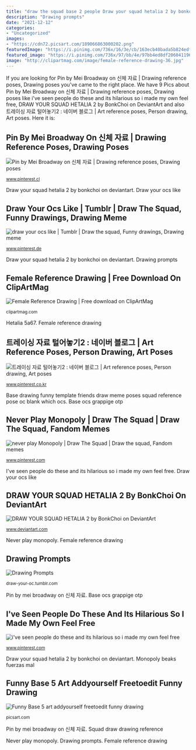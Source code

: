 ```yaml
---
title: "draw the squad base 2 people Draw your squad hetalia 2 by bonkchoi on deviantart"
description: "Drawing prompts"
date: "2021-12-12"
categories:
- "Uncategorized"
images:
- "https://cdn72.picsart.com/189066863000202.png"
featuredImage: "https://i.pinimg.com/736x/16/3e/cb/163ecb40bada5b824edf92e785d6d31c.jpg"
featured_image: "https://i.pinimg.com/736x/97/bb/4e/97bb4ed8df2060411967200b3ceb2a5a--drawing-stuff-drawing-board.jpg?b=t"
image: "http://clipartmag.com/image/female-reference-drawing-36.jpg"
---
```


If you are looking for Pin by Mei Broadway on 신체 자료 | Drawing reference poses, Drawing poses you've came to the right place. We have 9 Pics about Pin by Mei Broadway on 신체 자료 | Drawing reference poses, Drawing poses like i&#039;ve seen people do these and its hilarious so i made my own feel free, DRAW YOUR SQUAD HETALIA 2 by BonkChoi on DeviantArt and also 트레이싱 자료 털어놓기2 : 네이버 블로그 | Art reference poses, Person drawing, Art poses. Here it is:

## Pin By Mei Broadway On 신체 자료 | Drawing Reference Poses, Drawing Poses

![Pin by Mei Broadway on 신체 자료 | Drawing reference poses, Drawing poses](https://i.pinimg.com/736x/b5/25/81/b5258138a55e567941bbd2f965ff1ea3.jpg "Drawing prompts")

<small>www.pinterest.cl</small>

Draw your squad hetalia 2 by bonkchoi on deviantart. Draw your ocs like

## Draw Your Ocs Like | Tumblr | Draw The Squad, Funny Drawings, Drawing Meme

![draw your ocs like | Tumblr | Draw the squad, Funny drawings, Drawing meme](https://i.pinimg.com/736x/56/f6/9d/56f69d736f2858ca52435fbf4325dfe2--drawing-meme-drawing-reference.jpg "Drawing prompts")

<small>www.pinterest.de</small>

Draw your squad hetalia 2 by bonkchoi on deviantart. Drawing prompts

## Female Reference Drawing | Free Download On ClipArtMag

![Female Reference Drawing | Free download on ClipArtMag](http://clipartmag.com/image/female-reference-drawing-36.jpg "Drawing prompts")

<small>clipartmag.com</small>

Hetalia 5a67. Female reference drawing

## 트레이싱 자료 털어놓기2 : 네이버 블로그 | Art Reference Poses, Person Drawing, Art Poses

![트레이싱 자료 털어놓기2 : 네이버 블로그 | Art reference poses, Person drawing, Art poses](https://i.pinimg.com/736x/16/3e/cb/163ecb40bada5b824edf92e785d6d31c.jpg "Squad draw drawing reference")

<small>www.pinterest.co.kr</small>

Base drawing funny template friends draw meme poses squad reference pose oc blank which ocs. Base ocs grappige otp

## Never Play Monopoly | Draw The Squad | Draw The Squad, Fandom Memes

![never play Monopoly | Draw The Squad | Draw the squad, Fandom memes](https://i.pinimg.com/736x/5e/87/64/5e8764b04f125bd6d4a05ba5618fcf8c.jpg "Draw your squad hetalia 2 by bonkchoi on deviantart")

<small>www.pinterest.com</small>

I&#039;ve seen people do these and its hilarious so i made my own feel free. Draw your ocs like

## DRAW YOUR SQUAD HETALIA 2 By BonkChoi On DeviantArt

![DRAW YOUR SQUAD HETALIA 2 by BonkChoi on DeviantArt](https://img10.deviantart.net/5a67/i/2017/003/2/f/draw_your_squad__hey___by_xxprelettheartistxx-dau3bol.jpg "Female reference drawing")

<small>www.deviantart.com</small>

Never play monopoly. Female reference drawing

## Drawing Prompts

![Drawing Prompts](http://66.media.tumblr.com/15c4d664095739566929e939733b5214/tumblr_o0s9nk1JZF1tbu7xjo2_1280.png "Monopoly beaks fuerzas mal")

<small>draw-your-oc.tumblr.com</small>

Pin by mei broadway on 신체 자료. Base ocs grappige otp

## I&#039;ve Seen People Do These And Its Hilarious So I Made My Own Feel Free

![i&#039;ve seen people do these and its hilarious so i made my own feel free](https://i.pinimg.com/736x/97/bb/4e/97bb4ed8df2060411967200b3ceb2a5a--drawing-stuff-drawing-board.jpg?b=t "Monopoly beaks fuerzas mal")

<small>www.pinterest.com</small>

Draw your squad hetalia 2 by bonkchoi on deviantart. Monopoly beaks fuerzas mal

## Funny Base 5 Art Addyourself Freetoedit Funny Drawing

![Funny Base 5 art addyourself freetoedit funny drawing](https://cdn72.picsart.com/189066863000202.png "Base drawing funny template friends draw meme poses squad reference pose oc blank which ocs")

<small>picsart.com</small>

Pin by mei broadway on 신체 자료. Squad draw drawing reference

Never play monopoly. Drawing prompts. Female reference drawing
